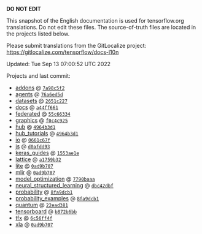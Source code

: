 __DO NOT EDIT__

This snapshot of the English documentation is used for tensorflow.org
translations. Do not edit these files. The source-of-truth files are located in
the projects listed below.

Please submit translations from the GitLocalize project: https://gitlocalize.com/tensorflow/docs-l10n

Updated: Tue Sep 13 07:00:52 UTC 2022

Projects and last commit:

- [addons](https://github.com/tensorflow/addons/tree/master/docs) @ <a href='https://github.com/tensorflow/addons/commit/7a98c5f2f940784b7480d736051be65040ed5fca'><code>7a98c5f2</code></a>
- [agents](https://github.com/tensorflow/agents/tree/master/docs) @ <a href='https://github.com/tensorflow/agents/commit/76a6ed5d5f3f67ec96b3e03306bd180745cc98fa'><code>76a6ed5d</code></a>
- [datasets](https://github.com/tensorflow/datasets/tree/master/docs) @ <a href='https://github.com/tensorflow/datasets/commit/2651c2276a316677d537d41059c910a97269c251'><code>2651c227</code></a>
- [docs](https://github.com/tensorflow/docs/tree/master/site/en) @ <a href='https://github.com/tensorflow/docs/commit/a44ff6615799246d60878dd0a6d6dc78b8bb244b'><code>a44ff661</code></a>
- [federated](https://github.com/tensorflow/federated/tree/main/docs) @ <a href='https://github.com/tensorflow/federated/commit/55c66334ed6a382404add5c7118ddbad5f9ff15a'><code>55c66334</code></a>
- [graphics](https://github.com/tensorflow/graphics/tree/master/tensorflow_graphics/g3doc) @ <a href='https://github.com/tensorflow/graphics/commit/f0c4c9256c9b1a6a5337762d763e4910631c65c4'><code>f0c4c925</code></a>
- [hub](https://github.com/tensorflow/hub/tree/master/docs) @ <a href='https://github.com/tensorflow/hub/commit/4964b3d1e96b77170befe05dec527863036e7c23'><code>4964b3d1</code></a>
- [hub_tutorials](https://github.com/tensorflow/hub/tree/master/examples/colab) @ <a href='https://github.com/tensorflow/hub/commit/4964b3d1e96b77170befe05dec527863036e7c23'><code>4964b3d1</code></a>
- [io](https://github.com/tensorflow/io/tree/master/docs) @ <a href='https://github.com/tensorflow/io/commit/0661c67f8e7f9e33aca9179afbadee71dd48171c'><code>0661c67f</code></a>
- [js](https://github.com/tensorflow/tfjs-website/tree/master/docs) @ <a href='https://github.com/tensorflow/tfjs-website/commit/d0afdd9360bd2a7b707f694693311a28cbbeaaeb'><code>d0afdd93</code></a>
- [keras_guides](https://github.com/tensorflow/docs/tree/snapshot-keras/site/en/guide/keras) @ <a href='https://github.com/tensorflow/docs/commit/1553ae1e4a149be71703e2ee60173b3d1e0e8c00'><code>1553ae1e</code></a>
- [lattice](https://github.com/tensorflow/lattice/tree/master/docs) @ <a href='https://github.com/tensorflow/lattice/commit/a1759b3243131cafca37d46b1977362dec8abee3'><code>a1759b32</code></a>
- [lite](https://github.com/tensorflow/tensorflow/tree/master/tensorflow/lite/g3doc) @ <a href='https://github.com/tensorflow/tensorflow/commit/0ad9b707d4404dee0e925f853f043edaf6f8a069'><code>0ad9b707</code></a>
- [mlir](https://github.com/tensorflow/tensorflow/tree/master/tensorflow/compiler/mlir/g3doc) @ <a href='https://github.com/tensorflow/tensorflow/commit/0ad9b707d4404dee0e925f853f043edaf6f8a069'><code>0ad9b707</code></a>
- [model_optimization](https://github.com/tensorflow/model-optimization/tree/master/tensorflow_model_optimization/g3doc) @ <a href='https://github.com/tensorflow/model-optimization/commit/7790baaa8b175768d0a9981452e12375cdb92736'><code>7790baaa</code></a>
- [neural_structured_learning](https://github.com/tensorflow/neural-structured-learning/tree/master/g3doc) @ <a href='https://github.com/tensorflow/neural-structured-learning/commit/dbc42dbf42edfdb2b4d1fac22d4072043ece73da'><code>dbc42dbf</code></a>
- [probability](https://github.com/tensorflow/probability/tree/main/tensorflow_probability/g3doc) @ <a href='https://github.com/tensorflow/probability/commit/8fa9dcb151042870f4671bf6c50bc18a5ad7711d'><code>8fa9dcb1</code></a>
- [probability_examples](https://github.com/tensorflow/probability/tree/main/tensorflow_probability/examples/jupyter_notebooks) @ <a href='https://github.com/tensorflow/probability/commit/8fa9dcb151042870f4671bf6c50bc18a5ad7711d'><code>8fa9dcb1</code></a>
- [quantum](https://github.com/tensorflow/quantum/tree/master/docs) @ <a href='https://github.com/tensorflow/quantum/commit/22ead381acb6446d11b4be17e03d8a57fe59a429'><code>22ead381</code></a>
- [tensorboard](https://github.com/tensorflow/tensorboard/tree/master/docs) @ <a href='https://github.com/tensorflow/tensorboard/commit/b872b6bbae9005682839ebd08082fbe428a79ac6'><code>b872b6bb</code></a>
- [tfx](https://github.com/tensorflow/tfx/tree/master/docs) @ <a href='https://github.com/tensorflow/tfx/commit/6c56ff4f6b4556b4a5b5dd90068b3a2f0f85ae87'><code>6c56ff4f</code></a>
- [xla](https://github.com/tensorflow/tensorflow/tree/master/tensorflow/compiler/xla/g3doc) @ <a href='https://github.com/tensorflow/tensorflow/commit/0ad9b707d4404dee0e925f853f043edaf6f8a069'><code>0ad9b707</code></a>

